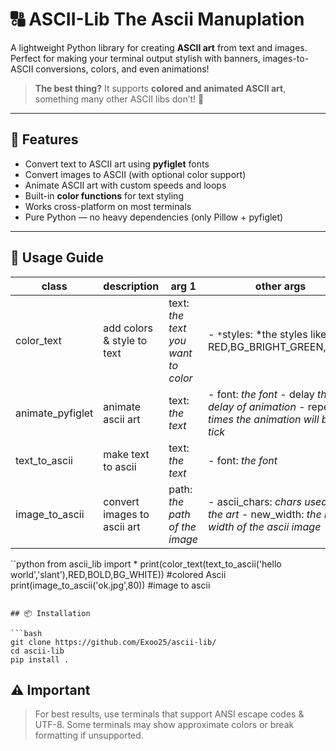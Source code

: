 # 🔠 ASCII-Lib The Ascii Manuplation

A lightweight Python library for creating **ASCII art** from text and images.  
Perfect for making your terminal output stylish with banners, images-to-ASCII conversions, colors, and even animations!  

> **The best thing?** It supports **colored and animated ASCII art**, something many other ASCII libs don’t! 🚀

---

## 🚀 Features

- Convert text to ASCII art using **pyfiglet** fonts  
- Convert images to ASCII (with optional color support)  
- Animate ASCII art with custom speeds and loops  
- Built-in **color functions** for text styling  
- Works cross-platform on most terminals  
- Pure Python — no heavy dependencies (only Pillow + pyfiglet)

---

## 📸 Usage Guide
| class            | description                 | arg 1                              | other args                                                                                      |
|------------------|-----------------------------|------------------------------------|-------------------------------------------------------------------------------------------------|
| color_text       | add colors & style to text  | text: *the text you want to color* | - `*`styles: *the styles like RED,BG_BRIGHT_GREEN,BOLD                                          |
| animate_pyfiglet | animate ascii art           | text: *the text*                   | - font: *the font* - delay *the delay of animation* - repeat *times the animation will be tick* |
| text_to_ascii    | make text to ascii          | text: *the text*                   | - font: *the font*                                                                              |
| image_to_ascii   | convert images to ascii art | path: *the path of the image*      | - ascii_chars: *chars used in the art* - new_width: *the new width of the ascii image*          |

``python
from ascii_lib import *
print(color_text(text_to_ascii('hello world','slant'),RED,BOLD,BG_WHITE)) #colored Ascii
print(image_to_ascii('ok.jpg',80)) #image to ascii
```

## 📦 Installation

```bash
git clone https://github.com/Exoo25/ascii-lib/
cd ascii-lib
pip install .
```

## ⚠️ Important

> For best results, use terminals that support ANSI escape codes & UTF-8.
> Some terminals may show approximate colors or break formatting if unsupported.

